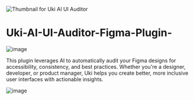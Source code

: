 ![Thumbnail for Uki AI UI Auditor](https://github.com/user-attachments/assets/d88df475-24bc-4025-88c5-6239ab356482)


# Uki-AI-UI-Auditor-Figma-Plugin-
![image](https://github.com/user-attachments/assets/311a7044-3e04-435f-b598-0c6dbf12f475)


This plugin leverages AI to automatically audit your Figma designs for accessibility, consistency, and best practices. Whether you're a designer, developer, or product manager, Uki helps you create better, more inclusive user interfaces with actionable insights.


![image](https://github.com/user-attachments/assets/12924315-5e23-4590-b2ab-616a9afbcf02)
